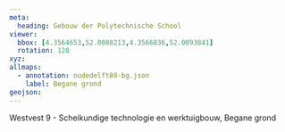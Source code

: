 ```yaml
---
meta: 
  heading: Gebouw der Polytechnische School
viewer:
  bbox: [4.3564653,52.0088213,4.3566836,52.0093841]
  rotation: 120
xyz:
allmaps: 
  - annotation: oudedelft89-bg.json
    label: Begane grond
geojson:
---
```

Westvest 9 - Scheikundige technologie en werktuigbouw, Begane grond